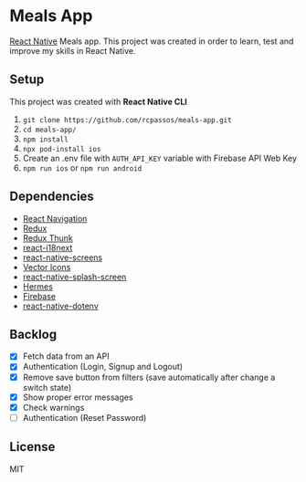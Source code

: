 # Meals App

[React Native](https://reactnative.dev/) Meals app.
This project was created in order to learn, test and improve my skills in React Native.

## Setup

This project was created with **React Native CLI**

1. `git clone https://github.com/rcpassos/meals-app.git`
2. `cd meals-app/`
3. `npm install`
4. `npx pod-install ios`
5. Create an .env file with `AUTH_API_KEY` variable with Firebase API Web Key
6. `npm run ios` or `npm run android`

## Dependencies

- [React Navigation](https://reactnavigation.org/)
- [Redux](https://redux.js.org/)
- [Redux Thunk](https://github.com/reduxjs/redux-thunk)
- [react-i18next](https://react.i18next.com/)
- [react-native-screens](https://github.com/software-mansion/react-native-screens)
- [Vector Icons](https://github.com/oblador/react-native-vector-icons)
- [react-native-splash-screen](https://github.com/crazycodeboy/react-native-splash-screen)
- [Hermes](https://reactnative.dev/docs/hermes)
- [Firebase](https://firebase.google.com/)
- [react-native-dotenv](https://github.com/zetachang/react-native-dotenv)

## Backlog

- [x] Fetch data from an API
- [x] Authentication (Login, Signup and Logout)
- [x] Remove save button from filters (save automatically after change a switch state)
- [x] Show proper error messages
- [x] Check warnings
- [ ] Authentication (Reset Password)

## License

MIT
